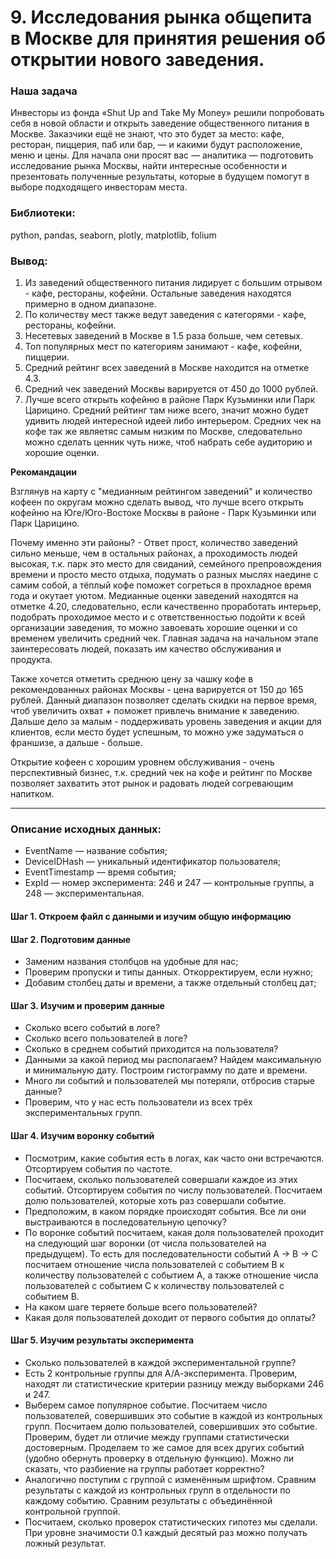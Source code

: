 # 9. Исследования рынка общепита в Москве для принятия решения об открытии нового заведения.
### Наша задача
Инвесторы из фонда «Shut Up and Take My Money» решили попробовать себя в новой области и открыть заведение общественного питания в Москве. Заказчики ещё не знают, что это будет за место: кафе, ресторан, пиццерия, паб или бар, — и какими будут расположение, меню и цены. Для начала они просят вас — аналитика — подготовить исследование рынка Москвы, найти интересные особенности и презентовать полученные результаты, которые в будущем помогут в выборе подходящего инвесторам места.

### Библиотеки:
python, pandas, seaborn, plotly, matplotlib, folium

### Вывод:
1. Из заведений общественного питания лидирует с большим отрывом - кафе, рестораны, кофейни. Остальные заведения находятся примерно в одном диапазоне.
2. По количеству мест также ведут заведения с категорями - кафе, рестораны, кофейни.
3. Несетевых заведений в Москве в 1.5 раза больше, чем сетевых.
4. Топ популярных мест по категориям занимают - кафе, кофейни, пиццерии.
5. Средний рейтинг всех заведений в Москве находится на отметке 4.3.
6. Средний чек заведений Москвы варируется от 450 до 1000 рублей.
7. Лучше всего открыть кофейню в районе Парк Кузьминки или Парк Царицино. Средний рейтинг там ниже всего, значит можно будет удивить людей интересной идеей либо интерьером. Средних чек на кофе так же являетяс самым низким по Москве, следовательно можно сделать ценник чуть ниже, чтоб набрать себе аудиторию и хорошие оценки.

**Рекомандации**

Взглянув на карту с "медианным рейтингом заведений" и количество кофеен по округам можно сделать вывод, что лучше всего открыть кофейню на Юге/Юго-Востоке Москвы в районе - Парк Кузьминки или Парк Царицино.

Почему именно эти районы? - Ответ прост, количество заведений сильно меньше, чем в остальных районах, а проходимость людей высокая, т.к. парк это место для свиданий, семейного препровождения времени и просто место отдыха, подумать о разных мыслях наедине с самим собой, а тёплый кофе поможет согреться в прохладное время года и окутает уютом. Медианные оценки заведений находятся на отметке 4.20, следовательно, если качественно проработать интерьер, подобрать проходимое место и с ответственностью подойти к всей организации заведения, то можно завоевать хорошие оценки и со временем увеличить средний чек. Главная задача на начальном этапе заинтересовать людей, показать им качество обслуживания и продукта.

Также хочется отметить среднюю цену за чашку кофе в рекомендованных районах Москвы - цена варируется от 150 до 165 рублей. Данный диапазон позволяет сделать скидки на первое время, чтоб увеличить охват + поможет привлечь внимание к заведению. Дальше дело за малым - поддерживать уровень заведения и акции для клиентов, если место будет успешным, то можно уже задуматься о франшизе, а дальше - больше.

Открытие кофеен с хорошим уровнем обслуживания - очень перспективный бизнес, т.к. средний чек на кофе и рейтинг по Москве позволяет захватить этот рынок и радовать людей согревающим напитком.

---
### Описание исходных данных:
- EventName — название события;
- DeviceIDHash — уникальный идентификатор пользователя;
- EventTimestamp — время события;
- ExpId — номер эксперимента: 246 и 247 — контрольные группы, а 248 — экспериментальная.

#### Шаг 1. Откроем файл с данными и изучим общую информацию
#### Шаг 2. Подготовим данные
- Заменим названия столбцов на удобные для нас;
- Проверим пропуски и типы данных. Откорректируем, если нужно;
- Добавим столбец даты и времени, а также отдельный столбец дат;
#### Шаг 3. Изучим и проверим данные
- Сколько всего событий в логе?
- Сколько всего пользователей в логе?
- Сколько в среднем событий приходится на пользователя?
- Данными за какой период мы располагаем? Найдем максимальную и минимальную дату. Построим гистограмму по дате и времени.
- Много ли событий и пользователей мы потеряли, отбросив старые данные?
- Проверим, что у нас есть пользователи из всех трёх экспериментальных групп.
#### Шаг 4. Изучим воронку событий
- Посмотрим, какие события есть в логах, как часто они встречаются. Отсортируем события по частоте.
- Посчитаем, сколько пользователей совершали каждое из этих событий. Отсортируем события по числу пользователей. Посчитаем долю пользователей, которые хоть раз совершали событие.
- Предположим, в каком порядке происходят события. Все ли они выстраиваются в последовательную цепочку?
- По воронке событий посчитаем, какая доля пользователей проходит на следующий шаг воронки (от числа пользователей на предыдущем). То есть для последовательности событий A → B → C посчитаем отношение числа пользователей с событием B к количеству пользователей с событием A, а также отношение числа пользователей с событием C к количеству пользователей с событием B.
- На каком шаге теряете больше всего пользователей?
- Какая доля пользователей доходит от первого события до оплаты?
#### Шаг 5. Изучим результаты эксперимента
- Сколько пользователей в каждой экспериментальной группе?
- Есть 2 контрольные группы для А/А-эксперимента. Проверим, находят ли статистические критерии разницу между выборками 246 и 247.
- Выберем самое популярное событие. Посчитаем число пользователей, совершивших это событие в каждой из контрольных групп. Посчитаем долю пользователей, совершивших это событие. Проверим, будет ли отличие между группами статистически достоверным. Проделаем то же самое для всех других событий (удобно обернуть проверку в отдельную функцию). Можно ли сказать, что разбиение на группы работает корректно?
- Аналогично поступим с группой с изменённым шрифтом. Сравним результаты с каждой из контрольных групп в отдельности по каждому событию. Сравним результаты с объединённой контрольной группой.
- Посчитаем, сколько проверок статистических гипотез мы сделали. При уровне значимости 0.1 каждый десятый раз можно получать ложный результат.
